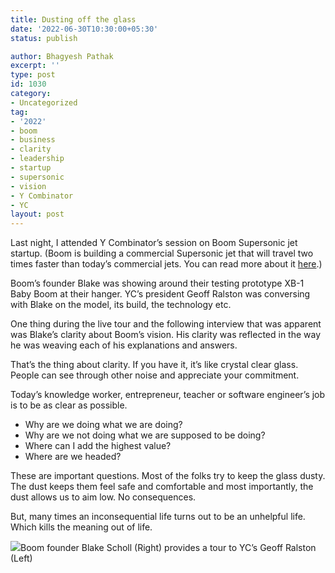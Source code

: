 ```yaml
---
title: Dusting off the glass
date: '2022-06-30T10:30:00+05:30'
status: publish

author: Bhagyesh Pathak
excerpt: ''
type: post
id: 1030
category:
- Uncategorized
tag:
- '2022'
- boom
- business
- clarity
- leadership
- startup
- supersonic
- vision
- Y Combinator
- YC
layout: post
---
```


Last night, I attended Y Combinator’s session on Boom Supersonic jet startup. (Boom is building a commercial Supersonic jet that will travel two times faster than today’s commercial jets. You can read more about it [here](https://en.wikipedia.org/wiki/Boom_Technology).)

Boom’s founder Blake was showing around their testing prototype XB-1 Baby Boom at their hanger. YC’s president Geoff Ralston was conversing with Blake on the model, its build, the technology etc.

One thing during the live tour and the following interview that was apparent was Blake’s clarity about Boom’s vision. His clarity was reflected in the way he was weaving each of his explanations and answers.

That’s the thing about clarity. If you have it, it’s like crystal clear glass. People can see through other noise and appreciate your commitment.

Today’s knowledge worker, entrepreneur, teacher or software engineer’s job is to be as clear as possible.

- Why are we doing what we are doing?
- Why are we not doing what we are supposed to be doing?
- Where can I add the highest value?
- Where are we headed?

These are important questions. Most of the folks try to keep the glass dusty. The dust keeps them feel safe and comfortable and most importantly, the dust allows us to aim low. No consequences.

But, many times an inconsequential life turns out to be an unhelpful life. Which kills the meaning out of life.

![](https://i0.wp.com/bhagyeshpathak.com/wp-content/uploads/2022/06/2022-06-29-2-Copy.png?resize=1024%2C528&ssl=1)Boom founder Blake Scholl (Right) provides a tour to YC’s Geoff Ralston (Left)